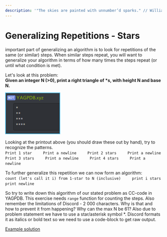 ```yaml
---
description: '"The skies are painted with unnumber’d sparks." // William Shakespeare'
---
```


# Generalizing Repetitions - Stars

important part of generalizing an algorithm is to look for repetitions of the same \(or similar\) steps. When similar steps repeat, you will want to generalize your algorithm in terms of how many times the steps repeat \(or until what condition is met\).

Let's look at this problem:  
**Given an integer N \(&gt;0\), print a right triangle of \*s, with height N and base N.**

![In case of N being 4.](../../.gitbook/assets/stars_4.png)

Looking at the printout above \(you should draw these out by hand\), try to recognize the patterns.  
`Print 1 star    
Print a newline    
Print 2 stars    
Print a newline    
Print 3 stars    
Print a newline    
Print 4 stars    
Print a newline`

To further generalize this repetition we can now form an algorithm:  
`count (let's call it i) from 1-star to N (inclusive)    
print i stars    
print newline`

So try to write down this algorithm of our stated problem as CC-code in YAGPDB. This exercise needs `range` function for counting the steps. Also remember the limitations of Discord - 2 000 characters. Why is that and how to prevent it from happening? Why can the max N be 61? Also due to problem statement we have to use a star/asterisk symbol \*. Discord formats it as italics or bold text so we need to use a code-block to get raw output.

[Example solution](https://pastebin.com/UsNfHj6y)

